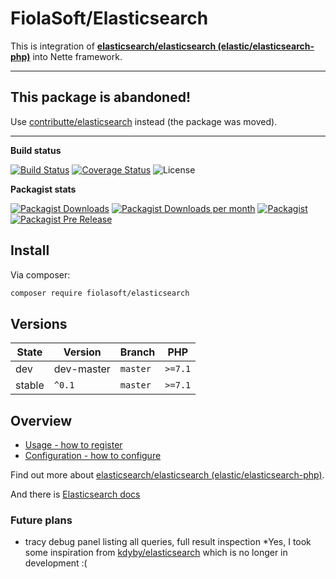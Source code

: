 # FiolaSoft/Elasticsearch
This is integration of **[elasticsearch/elasticsearch (elastic/elasticsearch-php)](https://github.com/elastic/elasticsearch-php)** into Nette framework.

-----

## This package is abandoned!

Use [contributte/elasticsearch](https://github.com/contributte/elasticsearch) instead (the package was moved).

-----

**Build status**

[![Build Status](https://travis-ci.org/FiolaSoft/elasticsearch.svg?branch=master)](https://travis-ci.org/FiolaSoft/elasticsearch)
[![Coverage Status](https://coveralls.io/repos/github/FiolaSoft/elasticsearch/badge.svg?branch=master)](https://coveralls.io/github/FiolaSoft/elasticsearch?branch=master)
![License](https://img.shields.io/github/license/FiolaSoft/elasticsearch.svg)

**Packagist stats**

[![Packagist Downloads](https://img.shields.io/packagist/dt/FiolaSoft/elasticsearch.svg)](https://packagist.org/packages/fiolasoft/elasticsearch)
[![Packagist Downloads per month](https://img.shields.io/packagist/dm/FiolaSoft/elasticsearch.svg)](https://packagist.org/packages/fiolasoft/elasticsearch)
[![Packagist](https://img.shields.io/packagist/v/FiolaSoft/elasticsearch.svg)](https://packagist.org/packages/fiolasoft/elasticsearch)
[![Packagist Pre Release](https://img.shields.io/packagist/vpre/FiolaSoft/elasticsearch.svg)](https://packagist.org/packages/fiolasoft/elasticsearch)

## Install
Via composer:
```bash
composer require fiolasoft/elasticsearch
```

## Versions

| State   | Version    | Branch   | PHP     |
|---------|------------|----------|---------|
| dev     | dev-master | `master` | `>=7.1` |
| stable  | `^0.1`     | `master` | `>=7.1` |

## Overview
- [Usage - how to register](https://github.com/fiolasoft/elasticsearch/blob/master/.docs/README.md#usage)
- [Configuration - how to configure](https://github.com/fiolasoft/elasticsearch/blob/master/.docs/README.md#configuration)


Find out more about [elasticsearch/elasticsearch (elastic/elasticsearch-php)](https://github.com/elastic/elasticsearch-php).

And there is [Elasticsearch docs](https://www.elastic.co/guide/en/elasticsearch/client/php-api/5.0/index.html)

### Future plans
- tracy debug panel listing all queries, full result inspection *Yes, I took some inspiration from [kdyby/elasticsearch](https://github.com/Kdyby/ElasticSearch/) which is no longer in development :(
